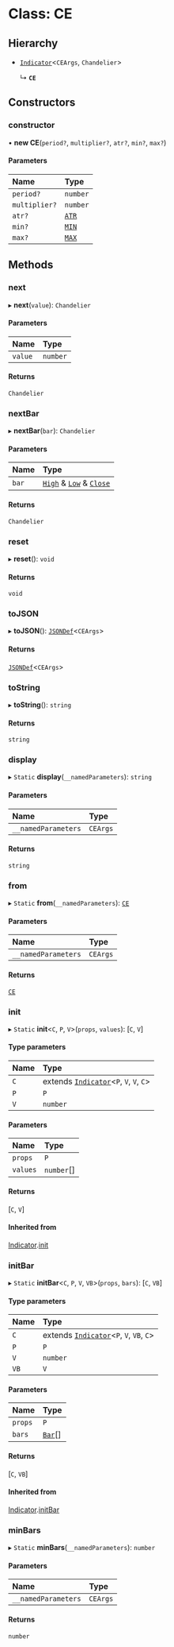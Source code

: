 # Class: CE

## Hierarchy

- [`Indicator`](Indicator.md)<`CEArgs`, `Chandelier`\>

  ↳ **`CE`**

## Constructors

### constructor

• **new CE**(`period?`, `multiplier?`, `atr?`, `min?`, `max?`)

#### Parameters

| Name          | Type            |
| :------------ | :-------------- |
| `period?`     | `number`        |
| `multiplier?` | `number`        |
| `atr?`        | [`ATR`](ATR.md) |
| `min?`        | [`MIN`](MIN.md) |
| `max?`        | [`MAX`](MAX.md) |

## Methods

### next

▸ **next**(`value`): `Chandelier`

#### Parameters

| Name    | Type     |
| :------ | :------- |
| `value` | `number` |

#### Returns

`Chandelier`

### nextBar

▸ **nextBar**(`bar`): `Chandelier`

#### Parameters

| Name  | Type                                                                                                |
| :---- | :-------------------------------------------------------------------------------------------------- |
| `bar` | [`High`](../interfaces/High.md) & [`Low`](../interfaces/Low.md) & [`Close`](../interfaces/Close.md) |

#### Returns

`Chandelier`

### reset

▸ **reset**(): `void`

#### Returns

`void`

### toJSON

▸ **toJSON**(): [`JSONDef`](../modules.md#jsondef)<`CEArgs`\>

#### Returns

[`JSONDef`](../modules.md#jsondef)<`CEArgs`\>

### toString

▸ **toString**(): `string`

#### Returns

`string`

### display

▸ `Static` **display**(`__namedParameters`): `string`

#### Parameters

| Name                | Type     |
| :------------------ | :------- |
| `__namedParameters` | `CEArgs` |

#### Returns

`string`

### from

▸ `Static` **from**(`__namedParameters`): [`CE`](CE.md)

#### Parameters

| Name                | Type     |
| :------------------ | :------- |
| `__namedParameters` | `CEArgs` |

#### Returns

[`CE`](CE.md)

### init

▸ `Static` **init**<`C`, `P`, `V`\>(`props`, `values`): [`C`, `V`]

#### Type parameters

| Name | Type                                                     |
| :--- | :------------------------------------------------------- |
| `C`  | extends [`Indicator`](Indicator.md)<`P`, `V`, `V`, `C`\> |
| `P`  | `P`                                                      |
| `V`  | `number`                                                 |

#### Parameters

| Name     | Type       |
| :------- | :--------- |
| `props`  | `P`        |
| `values` | `number`[] |

#### Returns

[`C`, `V`]

#### Inherited from

[Indicator](Indicator.md).[init](Indicator.md#init)

### initBar

▸ `Static` **initBar**<`C`, `P`, `V`, `VB`\>(`props`, `bars`): [`C`, `VB`]

#### Type parameters

| Name | Type                                                      |
| :--- | :-------------------------------------------------------- |
| `C`  | extends [`Indicator`](Indicator.md)<`P`, `V`, `VB`, `C`\> |
| `P`  | `P`                                                       |
| `V`  | `number`                                                  |
| `VB` | `V`                                                       |

#### Parameters

| Name    | Type                         |
| :------ | :--------------------------- |
| `props` | `P`                          |
| `bars`  | [`Bar`](../modules.md#bar)[] |

#### Returns

[`C`, `VB`]

#### Inherited from

[Indicator](Indicator.md).[initBar](Indicator.md#initbar)

### minBars

▸ `Static` **minBars**(`__namedParameters`): `number`

#### Parameters

| Name                | Type     |
| :------------------ | :------- |
| `__namedParameters` | `CEArgs` |

#### Returns

`number`
